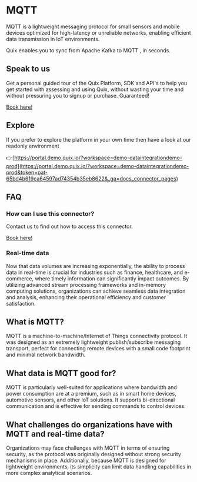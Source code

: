 <!--[tech-name]-->
# MQTT

<!--[ai-blurb-about-tech]-->
MQTT is a lightweight messaging protocol for small sensors and mobile devices optimized for high-latency or unreliable networks, enabling efficient data transmission in IoT environments.

Quix enables you to sync from Apache Kafka <span id="to_or_from">to</span> <span id="techname">MQTT</span> , in seconds.

## Speak to us

Get a personal guided tour of the Quix Platform, SDK and API's to help you get started with assessing and using Quix, without wasting your time and without pressuring you to signup or purchase. Guaranteed!

[Book here!](https://quix.io/book-a-demo)

## Explore

If you prefer to explore the platform in your own time then have a look at our readonly environment

👉[https://portal.demo.quix.io/?workspace=demo-dataintegrationdemo-prod](https://portal.demo.quix.io/?workspace=demo-dataintegrationdemo-prod&token=pat-65bd4b619ca64597ad74354b35eb8622&_ga=docs_connector_pages)

## FAQ 

### How can I use this connector?

Contact us to find out how to access this connector.

[Book here!](https://quix.io/book-a-demo)

### Real-time data

Now that data volumes are increasing exponentially, the ability to process data in real-time is crucial for industries such as finance, healthcare, and e-commerce, where timely information can significantly impact outcomes. By utilizing advanced stream processing frameworks and in-memory computing solutions, organizations can achieve seamless data integration and analysis, enhancing their operational efficiency and customer satisfaction.

## What is <span id="techname">MQTT</span>?

<!--[tech-seo-text]-->
MQTT is a machine-to-machine/Internet of Things connectivity protocol. It was designed as an extremely lightweight publish/subscribe messaging transport, perfect for connecting remote devices with a small code footprint and minimal network bandwidth.

## What data is <span id="techname">MQTT</span> good for?

<!--[tech-data-seo-text]-->
MQTT is particularly well-suited for applications where bandwidth and power consumption are at a premium, such as in smart home devices, automotive sensors, and other IoT solutions. It supports bi-directional communication and is effective for sending commands to control devices.

## What challenges do organizations have with <span id="techname">MQTT</span> and real-time data?

<!--[tech-challenges-seo-text]-->
Organizations may face challenges with MQTT in terms of ensuring security, as the protocol was originally designed without strong security mechanisms in place. Additionally, because MQTT is designed for lightweight environments, its simplicity can limit data handling capabilities in more complex analytical scenarios.
